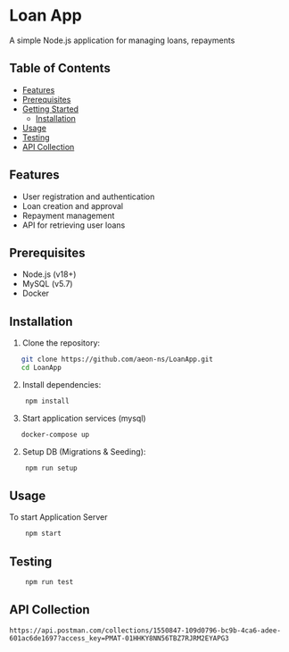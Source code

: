 # Loan App
A simple Node.js application for managing loans, repayments

## Table of Contents

- [Features](#features)
- [Prerequisites](#prerequisites)
- [Getting Started](#getting-started)
  - [Installation](#installation)
- [Usage](#usage)
- [Testing](#testing)
- [API Collection](#api-collection)

## Features

- User registration and authentication
- Loan creation and approval
- Repayment management
- API for retrieving user loans

## Prerequisites

- Node.js (v18+)
- MySQL (v5.7)
- Docker

## Installation

1. Clone the repository:
```bash
   git clone https://github.com/aeon-ns/LoanApp.git
   cd LoanApp
```

2. Install dependencies:
```bash
    npm install
```

3. Start application services (mysql)
```bash
   docker-compose up 
```

2. Setup DB (Migrations & Seeding):
```bash
    npm run setup
```

## Usage

To start Application Server
```bash
    npm start
```

## Testing
```bash
    npm run test
```

## API Collection

`
https://api.postman.com/collections/1550847-109d0796-bc9b-4ca6-adee-601ac6de1697?access_key=PMAT-01HHKY8NN56TBZ7RJRM2EYAPG3
`